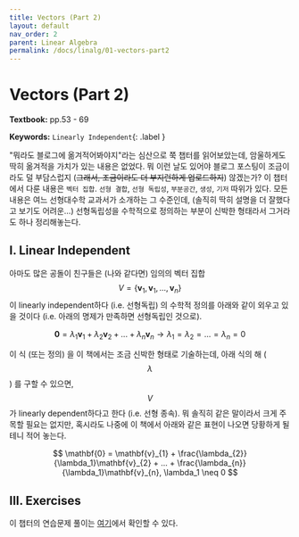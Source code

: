 ```yaml
---
title: Vectors (Part 2)
layout: default
nav_order: 2
parent: Linear Algebra
permalink: /docs/linalg/01-vectors-part2
---
```


# Vectors (Part 2)

**Textbook:** pp.53 - 69

**Keywords:** `Linearly Independent`{: .label }

"뭐라도 블로그에 옮겨적어봐야지"라는 심산으로 쭉 챕터를 읽어보았는데, 암울하게도 딱히 옮겨적을 가치가 있는 내용은 없었다.
뭐 이런 날도 있어야 블로그 포스팅이 조금이라도 덜 부담스럽지 (~~그래서, 조금이라도 더 부지런하게 업로드하지~~) 않겠는가?
이 챕터에서 다룬 내용은 `벡터 집합`. `선형 결합`, `선형 독립성`, `부분공간`, `생성`, `기저` 따위가 있다.
모든 내용은 여느 선형대수학 교과서가 소개하는 그 수준인데, (솔직히 딱히 설명을 더 잘했다고 보기도 어려운...) 선형독립성을 수학적으로 정의하는 부분이 신박한 형태라서 그거라도 하나 정리해놓는다.

## I. Linear Independent

아마도 많은 공돌이 친구들은 (나와 같다면) 임의의 벡터 집합 $$V = \{\mathbf{v}_{1}, \mathbf{v}_{1}, ..., \mathbf{v}_{n}\}$$ 이 linearly independent하다 (i.e. 선형독립) 의 수학적 정의를 아래와 같이 외우고 있을 것이다 (i.e. 아래의 명제가 만족하면 선형독립인 것으로).

$$
\mathbf{0} = {\lambda}_{1}\mathbf{v}_{1} + {\lambda}_{2}\mathbf{v}_{2} + ... + {\lambda}_{n}\mathbf{v}_{n} \rightarrow {\lambda}_{1} = {\lambda}_{2} = ... = {\lambda}_{n} = 0
$$

이 식 (또는 정의) 을 이 책에서는 조금 신박한 형태로 기술하는데, 아래 식의 해 ($$\lambda$$) 를 구할 수 있으면, $$V$$ 가 linearly dependent하다고 한다 (i.e. 선형 종속).
뭐 솔직히 같은 말이라서 크게 주목할 필요는 없지만, 혹시라도 나중에 이 책에서 아래와 같은 표현이 나오면 당황하게 될 테니 적어 놓는다.

$$
\mathbf{0} = \mathbf{v}_{1} + \frac{\lambda_{2}}{\lambda_1}\mathbf{v}_{2} + ... + \frac{\lambda_{n}}{\lambda_1}\mathbf{v}_{n}, \lambda_1 \neq 0
$$

## III. Exercises

이 챕터의 연습문제 풀이는 [여기](https://github.com/i-am-wonseoklee/i-am-wonseoklee.github.io/tree/main/docs/linalg/01-vectors-part2/exercises)에서 확인할 수 있다.

<script src="https://utteranc.es/client.js"
        repo="i-am-wonseoklee/i-am-wonseoklee.github.io"
        issue-term="pathname"
        theme="github-dark-orange"
        crossorigin="anonymous"
        async>
</script>